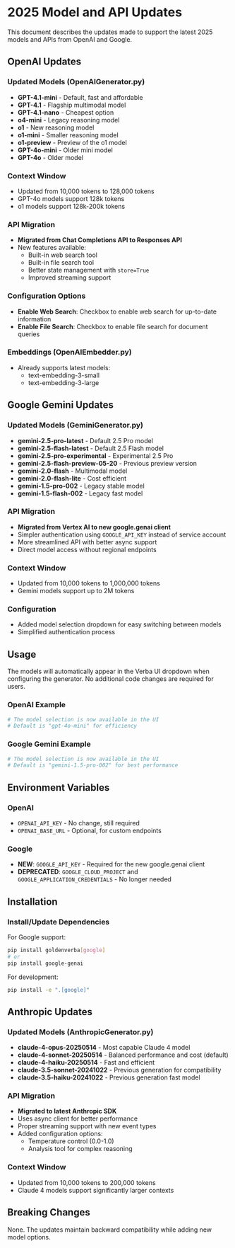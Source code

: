 # 2025 Model and API Updates

This document describes the updates made to support the latest 2025 models and APIs from OpenAI and Google.

## OpenAI Updates

### Updated Models (OpenAIGenerator.py)
- **GPT-4.1-mini** - Default, fast and affordable
- **GPT-4.1** - Flagship multimodal model
- **GPT-4.1-nano** - Cheapest option
- **o4-mini** - Legacy reasoning model
- **o1** - New reasoning model
- **o1-mini** - Smaller reasoning model
- **o1-preview** - Preview of the o1 model
- **GPT-4o-mini** - Older mini model
- **GPT-4o** - Older model

### Context Window
- Updated from 10,000 tokens to 128,000 tokens
- GPT-4o models support 128k tokens
- o1 models support 128k-200k tokens

### API Migration
- **Migrated from Chat Completions API to Responses API**
- New features available:
  - Built-in web search tool
  - Built-in file search tool
  - Better state management with `store=True`
  - Improved streaming support

### Configuration Options
- **Enable Web Search**: Checkbox to enable web search for up-to-date information
- **Enable File Search**: Checkbox to enable file search for document queries

### Embeddings (OpenAIEmbedder.py)
- Already supports latest models:
  - text-embedding-3-small
  - text-embedding-3-large

## Google Gemini Updates

### Updated Models (GeminiGenerator.py)
- **gemini-2.5-pro-latest** - Default 2.5 Pro model
- **gemini-2.5-flash-latest** - Default 2.5 Flash model
- **gemini-2.5-pro-experimental** - Experimental 2.5 Pro
- **gemini-2.5-flash-preview-05-20** - Previous preview version
- **gemini-2.0-flash** - Multimodal model
- **gemini-2.0-flash-lite** - Cost efficient
- **gemini-1.5-pro-002** - Legacy stable model
- **gemini-1.5-flash-002** - Legacy fast model

### API Migration
- **Migrated from Vertex AI to new google.genai client**
- Simpler authentication using `GOOGLE_API_KEY` instead of service account
- More streamlined API with better async support
- Direct model access without regional endpoints

### Context Window
- Updated from 10,000 tokens to 1,000,000 tokens
- Gemini models support up to 2M tokens

### Configuration
- Added model selection dropdown for easy switching between models
- Simplified authentication process

## Usage

The models will automatically appear in the Verba UI dropdown when configuring the generator. No additional code changes are required for users.

### OpenAI Example
```python
# The model selection is now available in the UI
# Default is "gpt-4o-mini" for efficiency
```

### Google Gemini Example
```python
# The model selection is now available in the UI
# Default is "gemini-1.5-pro-002" for best performance
```

## Environment Variables

### OpenAI
- `OPENAI_API_KEY` - No change, still required
- `OPENAI_BASE_URL` - Optional, for custom endpoints

### Google
- **NEW**: `GOOGLE_API_KEY` - Required for the new google.genai client
- **DEPRECATED**: `GOOGLE_CLOUD_PROJECT` and `GOOGLE_APPLICATION_CREDENTIALS` - No longer needed

## Installation

### Install/Update Dependencies

For Google support:
```bash
pip install goldenverba[google]
# or
pip install google-genai
```

For development:
```bash
pip install -e ".[google]"
```

## Anthropic Updates

### Updated Models (AnthropicGenerator.py)
- **claude-4-opus-20250514** - Most capable Claude 4 model
- **claude-4-sonnet-20250514** - Balanced performance and cost (default)
- **claude-4-haiku-20250514** - Fast and efficient
- **claude-3.5-sonnet-20241022** - Previous generation for compatibility
- **claude-3.5-haiku-20241022** - Previous generation fast model

### API Migration
- **Migrated to latest Anthropic SDK**
- Uses async client for better performance
- Proper streaming support with new event types
- Added configuration options:
  - Temperature control (0.0-1.0)
  - Analysis tool for complex reasoning

### Context Window
- Updated from 10,000 tokens to 200,000 tokens
- Claude 4 models support significantly larger contexts

## Breaking Changes

None. The updates maintain backward compatibility while adding new model options.